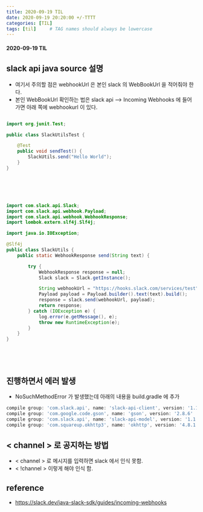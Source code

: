 ```yaml
---
title: 2020-09-19 TIL
date: 2020-09-19 20:20:00 +/-TTTT
categories: [TIL]
tags: [til]     # TAG names should always be lowercase
---
```



#### 2020-09-19 TIL

## slack api java source 설명
- 여기서 주의할 점은 webhookUrl 은 본인 slack 의 WebBookUrl 을 적어줘야 한다.
- 본인 WebBookUrl 확인하는 법은 slack api --> Incoming Webhooks 에 들어가면 아래 쪽에 webhookurl 이 있다. 

```java

import org.junit.Test;

public class SlackUtilsTest {

    @Test
    public void sendTest() {
        SlackUtils.send("Hello World");
    }
}






import com.slack.api.Slack;
import com.slack.api.webhook.Payload;
import com.slack.api.webhook.WebhookResponse;
import lombok.extern.slf4j.Slf4j;

import java.io.IOException;

@Slf4j
public class SlackUtils {
    public static WebhookResponse send(String text) {

        try {
            WebhookResponse response = null;
            Slack slack = Slack.getInstance();

            String webhookUrl = "https://hooks.slack.com/services/test";
            Payload payload = Payload.builder().text(text).build();
            response = slack.send(webhookUrl, payload);
            return response;
        } catch (IOException e) {
            log.error(e.getMessage(), e);
            throw new RuntimeException(e);
        }
    }
}






```


## 진행하면서 에러 발생
- NoSuchMethodError 가 발생했는데 아래의 내용을 build.gradle 에 추가

```groovy
compile group: 'com.slack.api', name: 'slack-api-client', version: '1.1.3'
compile group: 'com.google.code.gson', name: 'gson', version: '2.8.6'
compile group: 'com.slack.api', name: 'slack-api-model', version: '1.1.3'
compile group: 'com.squareup.okhttp3', name: 'okhttp', version: '4.8.1'
```


## < channel > 로 공지하는 방법
- < channel > 로 메시지를 입력하면 slack 에서 인식 못함.
- < !channel >    이렇게 해야 인식 함.

## reference 
- https://slack.dev/java-slack-sdk/guides/incoming-webhooks